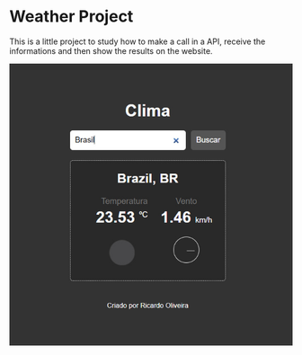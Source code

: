 # Weather Project

This is a little project to study how to make a call in a API, receive the informations and then show  the results on the website.

![alt text](/img/image.jpg)